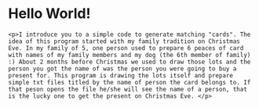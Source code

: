 <html>
  <body>
    <h1>Hello World!</h1>

    <p>I introduce you to a simple code to generate matching "cards". The idea of this program started with my family tradition on Christmas Eve. In my family of 5, one person used to prepare 6 peaces of card with names of my family members and my dog (the 6th member of family) :) About 2 months before Christmas we used to draw those lots and the person you got the name of was the person you were going to buy a present for. This program is drawing the lots itself and prepare simple txt files titled by the name of person the card belongs to. If that peson opens the file he/she will see the name of a person, that is the lucky one to get the present on Christmas Eve. </p>
  </body>
</html>
